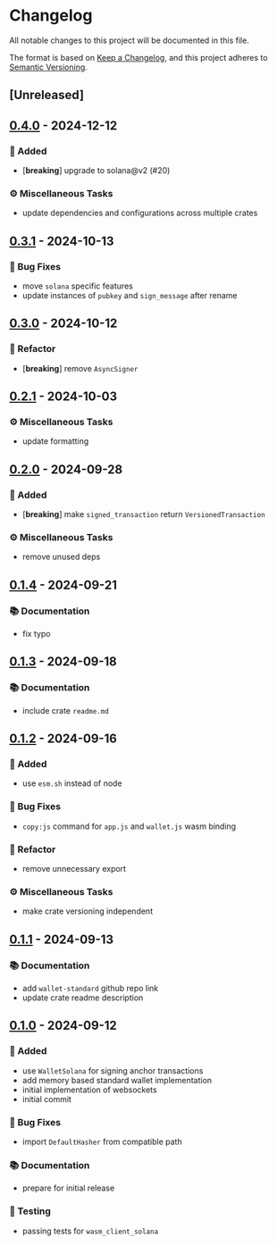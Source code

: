 # Changelog

All notable changes to this project will be documented in this file.

The format is based on [Keep a Changelog](https://keepachangelog.com/en/1.0.0/),
and this project adheres to [Semantic Versioning](https://semver.org/spec/v2.0.0.html).

## [Unreleased]

## [0.4.0](https://github.com/ifiokjr/wallet_standard/compare/wallet_standard_browser@v0.3.1...wallet_standard_browser@v0.4.0) - 2024-12-12

### <!-- 0 -->🎉 Added

- [**breaking**] upgrade to solana@v2 (#20)

### <!-- 7 -->⚙️ Miscellaneous Tasks

- update dependencies and configurations across multiple crates

## [0.3.1](https://github.com/ifiokjr/wallet_standard/compare/wallet_standard_browser@v0.3.0...wallet_standard_browser@v0.3.1) - 2024-10-13

### <!-- 1 -->🐛 Bug Fixes

- move `solana` specific features
- update instances of `pubkey` and `sign_message` after rename

## [0.3.0](https://github.com/ifiokjr/wallet_standard/compare/wallet_standard_browser@v0.2.1...wallet_standard_browser@v0.3.0) - 2024-10-12

### <!-- 2 -->🚜 Refactor

- [**breaking**] remove `AsyncSigner`

## [0.2.1](https://github.com/ifiokjr/wallet_standard/compare/wallet_standard_browser@v0.2.0...wallet_standard_browser@v0.2.1) - 2024-10-03

### <!-- 7 -->⚙️ Miscellaneous Tasks

- update formatting

## [0.2.0](https://github.com/ifiokjr/wallet_standard/compare/wallet_standard_browser@v0.1.4...wallet_standard_browser@v0.2.0) - 2024-09-28

### <!-- 0 -->🎉 Added

- [**breaking**] make `signed_transaction` return `VersionedTransaction`

### <!-- 7 -->⚙️ Miscellaneous Tasks

- remove unused deps

## [0.1.4](https://github.com/ifiokjr/wallet_standard/compare/wallet_standard_browser@v0.1.3...wallet_standard_browser@v0.1.4) - 2024-09-21

### <!-- 3 -->📚 Documentation

- fix typo

## [0.1.3](https://github.com/ifiokjr/wallet_standard/compare/wallet_standard_browser@v0.1.2...wallet_standard_browser@v0.1.3) - 2024-09-18

### <!-- 3 -->📚 Documentation

- include crate `readme.md`

## [0.1.2](https://github.com/ifiokjr/wallet_standard/compare/wallet_standard_browser@v0.1.1...wallet_standard_browser@v0.1.2) - 2024-09-16

### <!-- 0 -->🎉 Added

- use `esm.sh` instead of node

### <!-- 1 -->🐛 Bug Fixes

- `copy:js` command for `app.js` and `wallet.js` wasm binding

### <!-- 2 -->🚜 Refactor

- remove unnecessary export

### <!-- 7 -->⚙️ Miscellaneous Tasks

- make crate versioning independent

## [0.1.1](https://github.com/ifiokjr/wallet_standard/compare/wallet_standard_browser@v0.1.0...wallet_standard_browser@v0.1.1) - 2024-09-13

### <!-- 3 -->📚 Documentation

- add `wallet-standard` github repo link
- update crate readme description

## [0.1.0](https://github.com/ifiokjr/wallet_standard/releases/tag/wallet_standard_browser@v0.1.0) - 2024-09-12

### <!-- 0 -->🎉 Added

- use `WalletSolana` for signing anchor transactions
- add memory based standard wallet implementation
- initial implementation of websockets
- initial commit

### <!-- 1 -->🐛 Bug Fixes

- import `DefaultHasher` from compatible path

### <!-- 3 -->📚 Documentation

- prepare for initial release

### <!-- 6 -->🧪 Testing

- passing tests for `wasm_client_solana`
